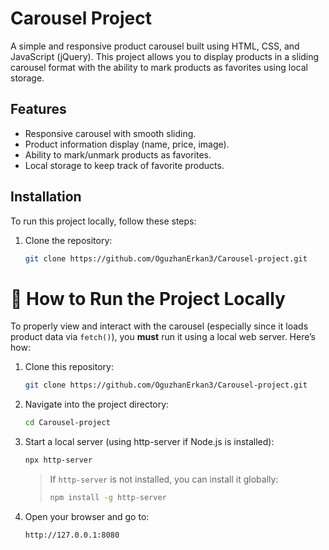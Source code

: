 # Carousel Project

A simple and responsive product carousel built using HTML, CSS, and JavaScript (jQuery). This project allows you to display products in a sliding carousel format with the ability to mark products as favorites using local storage.

## Features

- Responsive carousel with smooth sliding.
- Product information display (name, price, image).
- Ability to mark/unmark products as favorites.
- Local storage to keep track of favorite products.

## Installation

To run this project locally, follow these steps:

1. Clone the repository:

   ```bash
   git clone https://github.com/OguzhanErkan3/Carousel-project.git

# 🚀 How to Run the Project Locally

To properly view and interact with the carousel (especially since it loads product data via `fetch()`), you **must** run it using a local web server. Here’s how:

1. Clone this repository:
   ```bash
   git clone https://github.com/OguzhanErkan3/Carousel-project.git
   ```

2. Navigate into the project directory:
   ```bash
   cd Carousel-project
   ```

3. Start a local server (using http-server if Node.js is installed):
   ```bash
   npx http-server
   ```

   > If `http-server` is not installed, you can install it globally:
   > ```bash
   > npm install -g http-server
   > ```

4. Open your browser and go to:
   ```
   http://127.0.0.1:8080
   ```
